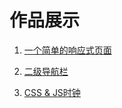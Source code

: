 # 作品展示

1. [一个简单的响应式页面](https://oneleven.github.io/products/1.一个简单的交互式响应页面/index.html)


2. [二级导航栏](https://oneleven.github.io/products/2.二级导航栏/index.html)

3. [CSS & JS时钟](https://oneleven.github.io/products/CSS&JS时钟/index.html)

   ​



